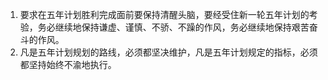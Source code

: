 1. 要求在五年计划胜利完成面前要保持清醒头脑，要经受住新一轮五年计划的考验，务必继续地保持谦虚、谨慎、不骄、不躁的作风，务必继续地保持艰苦奋斗的作风。
2. 凡是五年计划规划的路线，必须都坚决维护，凡是五年计划规定的指标，必须都坚持始终不渝地执行。